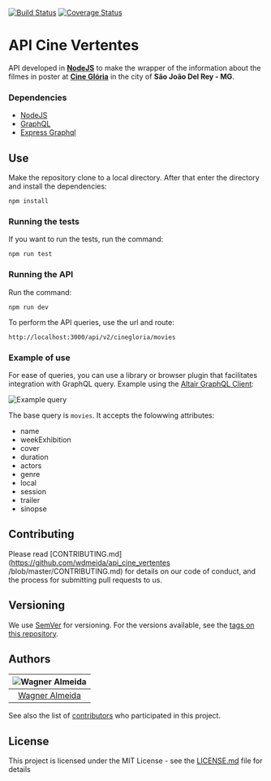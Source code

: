 [![Build Status](https://travis-ci.org/wdmeida/api_cine_vertentes.svg?branch=master)](https://travis-ci.org/wdmeida/api_cine_vertentes)
[![Coverage Status](https://coveralls.io/repos/github/wdmeida/api_cine_vertentes/badge.svg?branch=master)](https://coveralls.io/github/wdmeida/api_cine_vertentes?branch=master)


# API Cine Vertentes

API developed in [**NodeJS**](https://nodejs.org/) to make the wrapper of the information about the filmes in poster at [**Cine Glória**](http://cinegloria.com/programacao) in the city of **São João Del Rey - MG**.


### Dependencies

* [NodeJS](https://nodejs.org/en/)
* [GraphQL](http://graphql.org/)
* [Express Graphql](https://github.com/graphql/express-graphql)

## Use

Make the repository clone to a local directory. After that enter the directory and install the dependencies:

```npm install```

### Running the tests

If you want to run the tests, run the command:

```npm run test```

### Running the API

Run the command:

```npm run dev```

To perform the API queries, use the url and route:

```http://localhost:3000/api/v2/cinegloria/movies```

### Example of use

For ease of queries, you can use a library or browser plugin that facilitates integration with GraphQL query. Example using the [Altair GraphQL Client](https://altair.sirmuel.design/):

![Example query](/images/query.png)

The base query is ```movies```. It accepts the folowwing attributes:

* name
* weekExhibition
* cover
* duration
* actors
* genre
* local
* session
* trailer
* sinopse

## Contributing

Please read [CONTRIBUTING.md](https://github.com/wdmeida/api_cine_vertentes
/blob/master/CONTRIBUTING.md) for details on our code of conduct, and the process for submitting pull requests to us.

## Versioning

We use [SemVer](http://semver.org/) for versioning. For the versions available, see the [tags on this repository](https://github.com/your/project/tags).

## Authors

| ![Wagner Almeida](https://avatars2.githubusercontent.com/u/9699741?s=400&u=d13dc23a68981463adfc43efbd7a26a664455711&v=4)|
|:---------------------:|
|  [Wagner Almeida](https://github.com/wdmeida/)   |

See also the list of [contributors](https://github.com/wdmeida/api_cine_vertentes/contributors) who participated in this project.

## License

This project is licensed under the MIT License - see the [LICENSE.md](LICENSE.md) file for details
